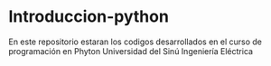 # Introduccion-python
En este repositorio estaran los codigos desarrollados en el curso de programación en Phyton
Universidad del Sinú 
Ingeniería Eléctrica

